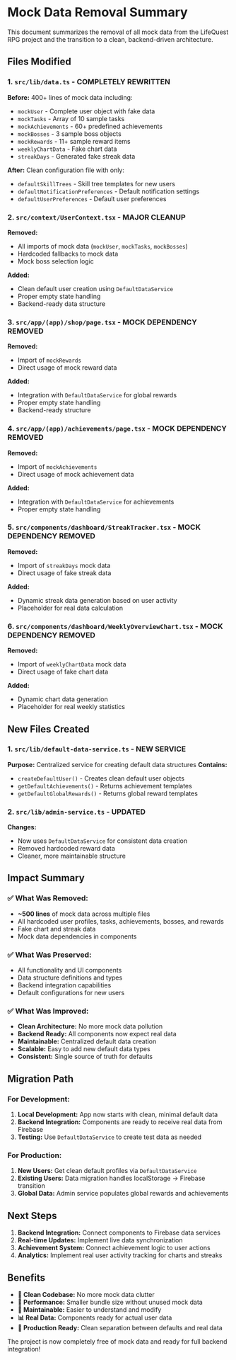 # Mock Data Removal Summary

This document summarizes the removal of all mock data from the LifeQuest RPG project and the transition to a clean, backend-driven architecture.

## Files Modified

### 1. `src/lib/data.ts` - **COMPLETELY REWRITTEN**
**Before:** 400+ lines of mock data including:
- `mockUser` - Complete user object with fake data
- `mockTasks` - Array of 10 sample tasks
- `mockAchievements` - 60+ predefined achievements
- `mockBosses` - 3 sample boss objects
- `mockRewards` - 11+ sample reward items
- `weeklyChartData` - Fake chart data
- `streakDays` - Generated fake streak data

**After:** Clean configuration file with only:
- `defaultSkillTrees` - Skill tree templates for new users
- `defaultNotificationPreferences` - Default notification settings
- `defaultUserPreferences` - Default user preferences

### 2. `src/context/UserContext.tsx` - **MAJOR CLEANUP**
**Removed:**
- All imports of mock data (`mockUser`, `mockTasks`, `mockBosses`)
- Hardcoded fallbacks to mock data
- Mock boss selection logic

**Added:**
- Clean default user creation using `DefaultDataService`
- Proper empty state handling
- Backend-ready data structure

### 3. `src/app/(app)/shop/page.tsx` - **MOCK DEPENDENCY REMOVED**
**Removed:**
- Import of `mockRewards`
- Direct usage of mock reward data

**Added:**
- Integration with `DefaultDataService` for global rewards
- Proper empty state handling
- Backend-ready structure

### 4. `src/app/(app)/achievements/page.tsx` - **MOCK DEPENDENCY REMOVED**
**Removed:**
- Import of `mockAchievements`
- Direct usage of mock achievement data

**Added:**
- Integration with `DefaultDataService` for achievements
- Proper empty state handling

### 5. `src/components/dashboard/StreakTracker.tsx` - **MOCK DEPENDENCY REMOVED**
**Removed:**
- Import of `streakDays` mock data
- Direct usage of fake streak data

**Added:**
- Dynamic streak data generation based on user activity
- Placeholder for real data calculation

### 6. `src/components/dashboard/WeeklyOverviewChart.tsx` - **MOCK DEPENDENCY REMOVED**
**Removed:**
- Import of `weeklyChartData` mock data
- Direct usage of fake chart data

**Added:**
- Dynamic chart data generation
- Placeholder for real weekly statistics

## New Files Created

### 1. `src/lib/default-data-service.ts` - **NEW SERVICE**
**Purpose:** Centralized service for creating default data structures
**Contains:**
- `createDefaultUser()` - Creates clean default user objects
- `getDefaultAchievements()` - Returns achievement templates
- `getDefaultGlobalRewards()` - Returns global reward templates

### 2. `src/lib/admin-service.ts` - **UPDATED**
**Changes:**
- Now uses `DefaultDataService` for consistent data creation
- Removed hardcoded reward data
- Cleaner, more maintainable structure

## Impact Summary

### ✅ **What Was Removed:**
- **~500 lines** of mock data across multiple files
- All hardcoded user profiles, tasks, achievements, bosses, and rewards
- Fake chart and streak data
- Mock data dependencies in components

### ✅ **What Was Preserved:**
- All functionality and UI components
- Data structure definitions and types
- Backend integration capabilities
- Default configurations for new users

### ✅ **What Was Improved:**
- **Clean Architecture:** No more mock data pollution
- **Backend Ready:** All components now expect real data
- **Maintainable:** Centralized default data creation
- **Scalable:** Easy to add new default data types
- **Consistent:** Single source of truth for defaults

## Migration Path

### For Development:
1. **Local Development:** App now starts with clean, minimal default data
2. **Backend Integration:** Components are ready to receive real data from Firebase
3. **Testing:** Use `DefaultDataService` to create test data as needed

### For Production:
1. **New Users:** Get clean default profiles via `DefaultDataService`
2. **Existing Users:** Data migration handles localStorage → Firebase transition
3. **Global Data:** Admin service populates global rewards and achievements

## Next Steps

1. **Backend Integration:** Connect components to Firebase data services
2. **Real-time Updates:** Implement live data synchronization
3. **Achievement System:** Connect achievement logic to user actions
4. **Analytics:** Implement real user activity tracking for charts and streaks

## Benefits

- **🧹 Clean Codebase:** No more mock data clutter
- **🚀 Performance:** Smaller bundle size without unused mock data
- **🔧 Maintainable:** Easier to understand and modify
- **📊 Real Data:** Components ready for actual user data
- **🎯 Production Ready:** Clean separation between defaults and real data

The project is now completely free of mock data and ready for full backend integration!